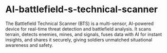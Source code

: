 # AI-battlefield-s-technical-scanner
The Battlefield Technical Scanner (BTS) is a multi-sensor, AI-powered device for real-time threat detection and battlefield analysis. It scans terrain, detects enemies, mines, and signals, fuses data with AI for instant insights, and shares it securely, giving soldiers unmatched situational awareness and safety.
